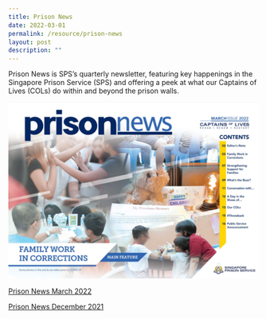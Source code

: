 ```yaml
---
title: Prison News
date: 2022-03-01
permalink: /resource/prison-news
layout: post
description: ""
---
```


Prison News is SPS’s quarterly newsletter, featuring key happenings in the Singapore Prison Service (SPS) and offering a peek at what our Captains of Lives (COLs) do within and beyond the prison walls.

![](/images/prison-news-mar-2022.png)

[Prison News March 2022](/files/Prison%20News/Prison%20News%20March%202022%20issue.pdf)

[Prison News December 2021](/files/Prison%20News/prison-news-december-2021.pdf)
